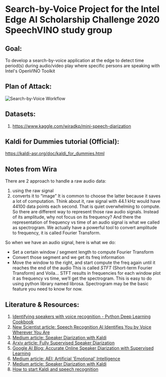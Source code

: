 # Search-by-Voice Project for the Intel Edge AI Scholarship Challenge 2020 SpeechVINO study group

## Goal:
To develop a search-by-voice application at the edge to detect time period(s) during audio/video play where specific persons are speaking with Intel's OpenVINO Toolkit

## Plan of Attack:
![Search-by-Voice Workflow](https://github.com/Speech-VINO/Search-by-Voice/blob/master/searchbyvoiceapp.png)

## Datasets:
1. https://www.kaggle.com/wiradkp/mini-speech-diarization

## Kaldi for Dummies tutorial (Official):
https://kaldi-asr.org/doc/kaldi_for_dummies.html

## Notes from Wira
There are 2 approach to handle a raw audio data:
1. using the raw signal
2. converts it to “image”
It is common to choose the latter because it saves a lot of computation. Think about it, raw signal with 44.1 kHz would have 44100 data points each second. That is quiet overwhelming to compute. So there are different way to represent those raw audio signals. Instead of its amplitude, why not focus on its frequency? And there the representation of frequency vs time of an audio signal is what we called as spectrogram. We actually have a powerful tool to convert amplitude to frequency, it is called Fourier Transform. 

So when we have an audio signal, here is what we do:
* Set a certain window / segment length to compute Fourier Transform
* Convert those segment and we get its freq information
* Move the window to the right, and start compute the freq again until it reaches the end of the audio
This is called *STFT* (Short-term Fourier Transform) and Voila… STFT results in frequencies for each window plot it as frequency vs time, we’ll get the spectrogram. This is easy to do using python library named librosa.
Spectrogram may be the basic feature you need to know for now.

## Literature & Resources:
1. [Identifying speakers with voice recognition - Python Deep Learning Cookbook](https://subscription.packtpub.com/book/big_data_and_business_intelligence/9781787125193/9/ch09lvl1sec61/identifying-speakers-with-voice-recognition)
2. [New Scientist article: Speech Recognition AI Identifies You by Voice Wherever You Are](https://www.newscientist.com/article/mg22830423-100-speech-recognition-ai-identifies-you-by-voice-wherever-you-are/)
3. [Medium article: Speaker Diarization with Kaldi](https://towardsdatascience.com/speaker-diarization-with-kaldi-e30301b05cc8)
4. [Arxiv article: Fully Supervised Speaker Diarization](https://arxiv.org/abs/1810.04719)
5. [Google AI Blog: Accurate Online Speaker Diarization with Supervised Learning](https://ai.googleblog.com/2018/11/accurate-online-speaker-diarization.html)
6. [Medium article: AEI: Artificial 'Emotional' Intelligence](https://towardsdatascience.com/aei-artificial-emotional-intelligence-ea3667d8ece)
7. [Medium article: Speaker Diarization with Kaldi](https://towardsdatascience.com/speaker-diarization-with-kaldi-e30301b05cc8)
8. [How to start Kaldi and speech recognition](https://towardsdatascience.com/how-to-start-with-kaldi-and-speech-recognition-a9b7670ffff6)
